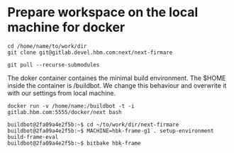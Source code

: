 # Prepare workspace on the local machine for docker

``` shell
cd /home/name/to/work/dir
git clone git@gitlab.devel.hbm.com:next/next-firmare
```

``` shell
git pull --recurse-submodules
```

The doker container containes the minimal build environment. The $HOME
inside the container is /buildbot. We change this behaviour and
overwrite it with our settings from local machine.

``` shell
docker run -v /home/name:/buildbot -t -i gitlab.hbm.com:5555/docker/next bash
```

``` shell
buildbot@2fa09a4e2f5b:~$ cd ~/to/work/dir/next-firmare
buildbot@2fa09a4e2f5b:~$ MACHINE=hbk-frame-g1 . setup-environment build-frame-eval
buildbot@2fa09a4e2f5b:~$ bitbake hbk-frame
```
